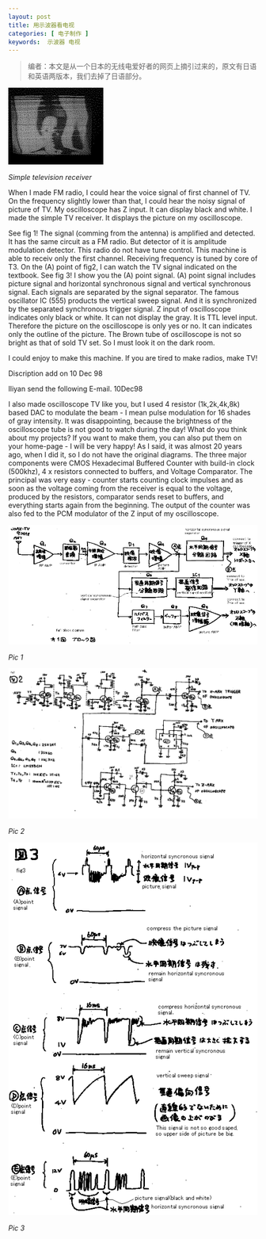 ```yaml
---
layout: post
title: 用示波器看电视
categories: [ 电子制作 ]
keywords:  示波器 电视
---
```


> 编者：本文是从一个日本的无线电爱好者的网页上摘引过来的，原文有日语和英语两版本，我们去掉了日语部分。

![](/images/old-posts/diy/tv/tvphk.gif)

*Simple television receiver*

When I made FM radio, I could hear the voice signal of first channel of TV. On the frequency slightly lower than that, I could hear the noisy signal of picture of TV. My oscilloscope has Z input. It can display black and white. I made the simple TV receiver. It displays the picture on my oscilloscope.

See fig 1! The signal (comming from the antenna) is amplified and detected. It has the same circuit as a FM radio. But detector of it is amplitude modulation detector. This radio do not have tune control. This machine is able to receiv only the first channel. Receiving frequency is tuned by core of T3. On the (A) point of fig2, I can watch the TV signal indicated on the textbook. See fig 3! I show you the (A) point signal. (A) point signal includes picture signal and horizontal synchronous signal and vertical synchronous signal. Each signals are separated by the signal separator. The famous oscillator IC (555) products the vertical sweep signal. And it is synchronized by the separated synchronous trigger signal. Z input of oscilloscope indicates only black or white. It can not display the gray. It is TTL level input. Therefore the picture on the oscilloscope is only yes or no. It can indicates only the outline of the picture. The Brown tube of oscilloscope is not so bright as that of sold TV set. So I must look it on the dark room.

I could enjoy to make this machine. If you are tired to make radios, make TV!

Discription add on 10 Dec 98

Iliyan send the following E-mail. 10Dec98

I also made oscilloscope TV like you, but I used 4 resistor (1k,2k,4k,8k) based DAC to modulate the beam - I mean pulse modulation for 16 shades of gray intensity. It was disappointing, because the brightness of the oscilloscope tube is not good to watch during the day! What do you think about my projects? If you want to make them, you can also put them on your home-page - I will be very happy! As I said, it was almost 20 years ago, when I did it, so I do not have the original diagrams. The three major components were CMOS Hexadecimal Buffered Counter with build-in clock (500khz), 4 x resistors connected to buffers, and Voltage Comparator. The principal was very easy - counter starts counting clock impulses and as soon as the voltage coming from the receiver is equal to the voltage, produced by the resistors, comparator sends reset to buffers, and everything starts again from the beginning. The output of the counter was also fed to the PCM modulator of the Z input of my oscilloscope.

![](/images/old-posts/diy/tv/tv1.gif)

*Pic 1*

![](/images/old-posts/diy/tv/tv2.gif)

*Pic 2*

![](/images/old-posts/diy/tv/tv3.gif)

*Pic 3*